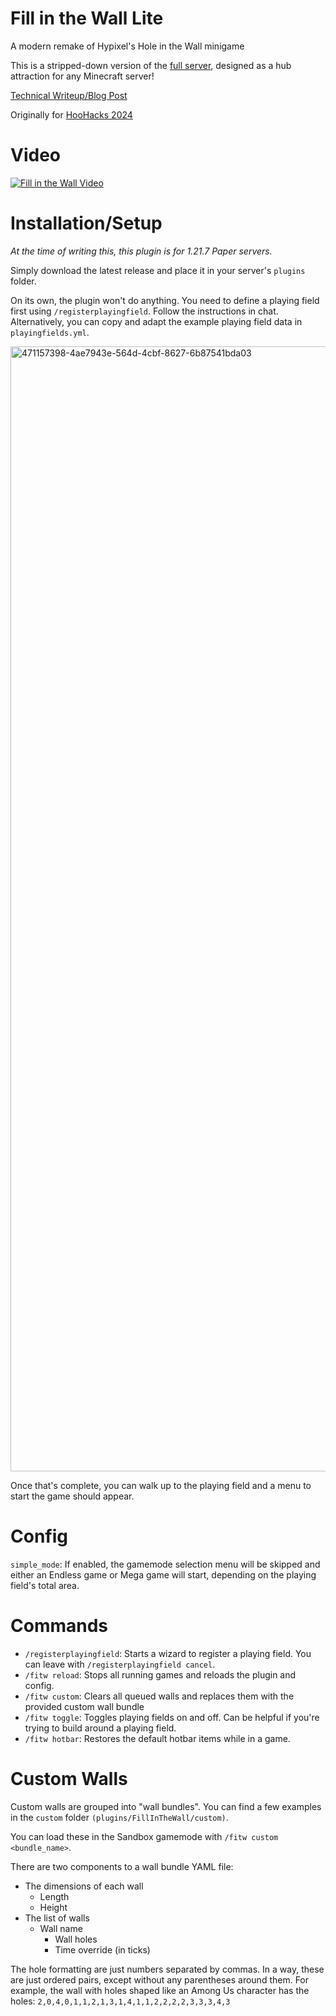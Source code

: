 # Fill in the Wall Lite

A modern remake of Hypixel's Hole in the Wall minigame

This is a stripped-down version of the [full server](https://github.com/Arti-Dev/FillInTheWall), designed as a hub attraction for any Minecraft server!

[Technical Writeup/Blog Post](https://arti-dev.github.io/2024/08/08/fillinthewall.html)

Originally for [HooHacks 2024](https://devpost.com/software/hole-in-the-wall-rush)

# Video
[![Fill in the Wall Video](https://img.youtube.com/vi/ARJ5J_cZsdk/0.jpg)](https://www.youtube.com/watch?v=ARJ5J_cZsdk)

# Installation/Setup

*At the time of writing this, this plugin is for 1.21.7 Paper servers.*

Simply download the latest release and place it in your server's `plugins` folder.

On its own, the plugin won't do anything. You need to define a playing field first using `/registerplayingfield`.
Follow the instructions in chat. Alternatively, you can copy and adapt the example playing field data in `playingfields.yml`.

<img width="2880" height="1800" alt="471157398-4ae7943e-564d-4cbf-8627-6b87541bda03" src="https://github.com/user-attachments/assets/bb657229-88ff-44ec-a59b-29df1473639e" />

Once that's complete, you can walk up to the playing field and a menu to start the game should appear.


# Config

`simple_mode`: If enabled, the gamemode selection menu will be skipped and either an Endless game or Mega game
will start, depending on the playing field's total area.

# Commands

- `/registerplayingfield`: Starts a wizard to register a playing field. You can leave with `/registerplayingfield cancel`.
- `/fitw reload`: Stops all running games and reloads the plugin and config.
- `/fitw custom`: Clears all queued walls and replaces them with the provided custom wall bundle
- `/fitw toggle`: Toggles playing fields on and off. Can be helpful if you're trying to build around a playing field.
- `/fitw hotbar`: Restores the default hotbar items while in a game.

# Custom Walls

Custom walls are grouped into "wall bundles". You can find a few examples in the `custom` folder `(plugins/FillInTheWall/custom)`.

You can load these in the Sandbox gamemode with `/fitw custom <bundle_name>`.

There are two components to a wall bundle YAML file:
- The dimensions of each wall
  - Length
  - Height
- The list of walls
  - Wall name
    - Wall holes
    - Time override (in ticks)

The hole formatting are just numbers separated by commas. In a way, these are just ordered pairs, except without any parentheses around them.
For example, the wall with holes shaped like an Among Us character has the holes: `2,0,4,0,1,1,2,1,3,1,4,1,1,2,2,2,2,3,3,3,4,3`
